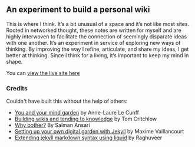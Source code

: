 ## An experiment to build a personal wiki
This is where I think. It’s a bit unusual of a space and it’s not like most sites. Rooted in networked thought, these notes are written for myself and are highly interwoven to facilitate the connection of seemingly disparate ideas with one another. It’s an experiment in service of exploring new ways of thinking. By improving the way I refine, articulate, and share my ideas, I get better at thinking. Since I think for a living, it’s important to keep my mind in shape.

You can [view the live site here](https://mind.miketannenbaum.com/)

### Credits
Couldn't have built this without the help of others:
- [You and your mind garden](https://nesslabs.com/mind-garden) by Anne-Laure Le Cunff
- [Building wikis and tending to knowledge](https://tomcritchlow.com/blogchains/digital-gardens/) by Tom Critchlow
- [Why bother?](https://salman.io/posts/why-bother/) By Salman Ansari
- [Setting up your own digital garden with Jekyll](https://maximevaillancourt.com/blog/setting-up-your-own-digital-garden-with-jekyll) by Maxime Vaillancourt
- [Extending jekyll markdown syntax using liquid](https://www.raghuveer.net/posts/extending-jekyll-markdown-syntax-using-liquid) by Raghuveer

